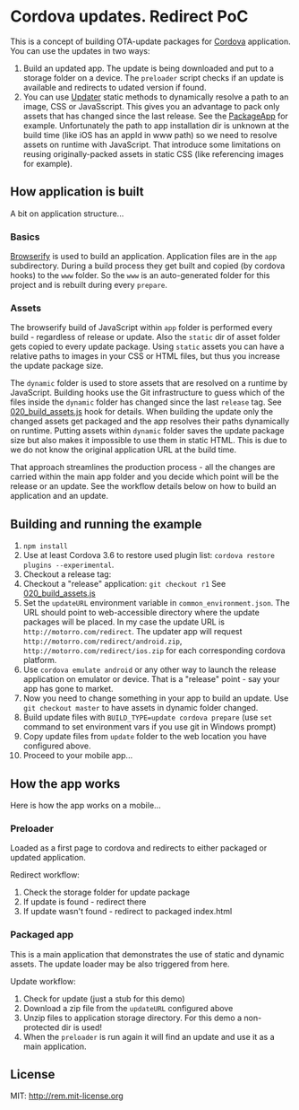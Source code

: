 # Cordova updates. Redirect PoC

This is a concept of building OTA-update packages for [Cordova](http://cordova.apache.org/) application.
You can use the updates in two ways:
1.  Build an updated app. The update is being downloaded and put to a storage folder on a device.
The `preloader` script checks if an update is available and redirects to udated version if found.
2.  You can use [Updater](./app/lib/Updater.js) static methods to dynamically resolve a path to an image, CSS or
JavaSscript. This gives you an advantage to pack only assets that has changed since the last release. See the
[PackageApp](./app/PackageApp.js#L44) for example. Unfortunately the path to app installation dir is unknown at the
build time (like iOS has an appId in www path) so we need to resolve assets on runtime with JavaScript. That introduce
some limitations on reusing originally-packed assets in static CSS (like referencing images for example).

## How application is built

A bit on application structure...

### Basics

[Browserify](https://github.com/substack/node-browserify) is used to build an application. Application files are
in the `app` subdirectory. During a build process they get built and copied (by cordova hooks) to the `www` folder.
So the `www` is an auto-generated folder for this project and is rebuilt during every `prepare`.

### Assets

The browserify build of JavaScript within `app` folder is performed every build - regardless of release or update.
Also the `static` dir of asset folder gets copied to every update package. Using `static` assets you can have a relative
paths to images in your CSS or HTML files, but thus you increase the update package size.

The `dynamic` folder is used to store assets that are resolved on a runtime by JavaScript. Building hooks use the Git
infrastructure to guess which of the files inside the `dynamic` folder has changed since the last `release` tag.
See [020_build_assets.js](./hooks/before/prepare/020_build_assets.js#L34) hook for details. When building the update
only the changed assets get packaged and the app resolves their paths dynamically on runtime. Putting assets within
`dynamic` folder saves the update package size but also makes it impossible to use them in static HTML. This is due to
we do not know the original application URL at the build time.

That approach streamlines the production process - all the changes are carried within the main app folder and you decide
which point will be the release or an update. See the workflow details below on how to build an application and
an update.

## Building and running the example

1.  `npm install`
2.  Use at least Cordova 3.6 to restore used plugin list: `cordova restore plugins --experimental`.
3.  Checkout a release tag:
3.  Checkout a "release" application: `git checkout r1`
    See [020_build_assets.js](./hooks/before/prepare/020_build_assets.js#L34)
4.  Set the `updateURL` environment variable in `common_environment.json`. The URL should point to web-accessible
    directory where the update packages will be placed. In my case the update URL is `http://motorro.com/redirect`.
    The updater app will request `http://motorro.com/redirect/android.zip`, `http://motorro.com/redirect/ios.zip` for
    each corresponding cordova platform.
5.  Use `cordova emulate android` or any other way to launch the release application on emulator or device. That is a
    "release" point - say your app has gone to market.
6.  Now you need to change something in your app to build an update. Use `git checkout master` to have assets in
    dynamic folder changed.
7.  Build update files with `BUILD_TYPE=update cordova prepare` (use `set` command to set environment vars if you use
    git in Windows prompt)
8.  Copy update files from `update` folder to the web location you have configured above.
9.  Proceed to your mobile app...

## How the app works

Here is how the app works on a mobile...

### Preloader

Loaded as a first page to cordova and redirects to either packaged or updated application.

Redirect workflow:
1.  Check the storage folder for update package
2.  If update is found - redirect there
3.  If update wasn't found - redirect to packaged index.html

### Packaged app

This is a main application that demonstrates the use of static and dynamic assets.
The update loader may be also triggered from here.

Update workflow:
1. Check for update (just a stub for this demo)
2. Download a zip file from the `updateURL` configured above
3. Unzip files to application storage directory. For this demo a non-protected dir is used!
4. When the `preloader` is run again it will find an update and use it as a main application.

## License

MIT: http://rem.mit-license.org


